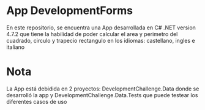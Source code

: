 # App DevelopmentForms

En este repositorio, se encuentra una App desarrollada en C# .NET version 4.7.2 que tiene la habilidad de poder calcular el area y perimetro del cuadrado, circulo y trapecio rectangulo en los idiomas: castellano, ingles e italiano

# Nota

La App está debidida en 2 proyectos: DevelopmentChallenge.Data donde se desarrolló la app y DevelopmentChallenge.Data.Tests que puede testear los diferentes casos de uso
